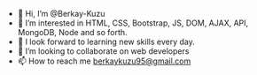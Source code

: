 - 👋 Hi, I’m @Berkay-Kuzu
- 👀 I’m interested in HTML, CSS, Bootstrap, JS, DOM, AJAX, API, MongoDB, Node and so forth.
- 🌱 I look forward to learning new skills every day.
- 💞️ I’m looking to collaborate on web developers
- 📫 How to reach me berkaykuzu95@gmail.com

<!---
Berkay-Kuzu/Berkay-Kuzu is a ✨ special ✨ repository because its `README.md` (this file) appears on your GitHub profile.
You can click the Preview link to take a look at your changes.
--->
